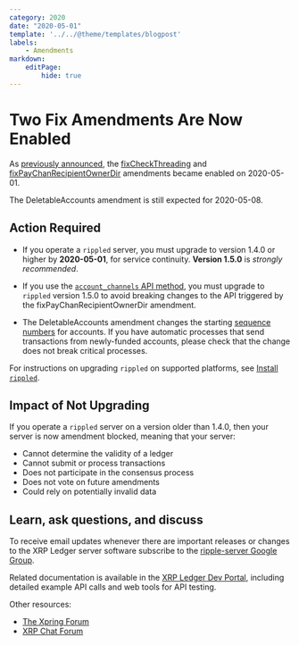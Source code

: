 ```yaml
---
category: 2020
date: "2020-05-01"
template: '../../@theme/templates/blogpost'
labels:
    - Amendments
markdown:
    editPage:
        hide: true
---
```

# Two Fix Amendments Are Now Enabled

As [previously announced](https://xrpl.org/blog/2020/deletableaccounts-expected.html), the [fixCheckThreading](https://xrpcharts.ripple.com/#/transactions/74AFEA8C17D25CA883D40F998757CA3B0DB1AC86794335BAA25FF20E00C2C30A) and [fixPayChanRecipientOwnerDir](https://xrpcharts.ripple.com/#/transactions/D2F8E457D08ACB185CDE3BB9BB1989A9052344678566785BACFB9DFDBDEDCF09) amendments became enabled on 2020-05-01.

The DeletableAccounts amendment is still expected for 2020-05-08.

<!-- BREAK -->

## Action Required

- If you operate a `rippled` server, you must upgrade to version 1.4.0 or higher by **2020-05-01**, for service continuity. **Version 1.5.0** is _strongly recommended_.

- If you use the [`account_channels` API method](https://xrpl.org/account_channels.html), you must upgrade to `rippled` version 1.5.0 to avoid breaking changes to the API triggered by the fixPayChanRecipientOwnerDir amendment.

- The DeletableAccounts amendment changes the starting [sequence numbers](https://xrpl.org/basic-data-types.html#account-sequence) for accounts. If you have automatic processes that send transactions from newly-funded accounts, please check that the change does not break critical processes.

For instructions on upgrading `rippled` on supported platforms, see [Install `rippled`](https://xrpl.org/install-rippled.html).


## Impact of Not Upgrading

If you operate a `rippled` server on a version older than 1.4.0, then your server is now amendment blocked, meaning that your server:

* Cannot determine the validity of a ledger
* Cannot submit or process transactions
* Does not participate in the consensus process
* Does not vote on future amendments
* Could rely on potentially invalid data


## Learn, ask questions, and discuss

To receive email updates whenever there are important releases or changes to the XRP Ledger server software subscribe to the [ripple-server Google Group](https://groups.google.com/forum/#!forum/ripple-server).

Related documentation is available in the [XRP Ledger Dev Portal](https://xrpl.org/), including detailed example API calls and web tools for API testing.

Other resources:

* [The Xpring Forum](https://forum.xpring.io/)
* [XRP Chat Forum](http://www.xrpchat.com/)
